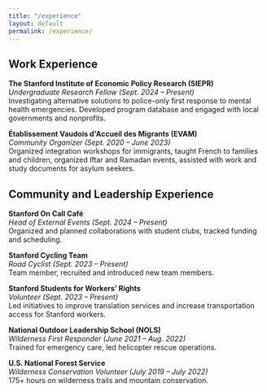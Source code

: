 ```yaml
---
title: "/experience"
layout: default
permalink: /experience/
---
```


## Work Experience

**The Stanford Institute of Economic Policy Research (SIEPR)**  
*Undergraduate Research Fellow* *(Sept. 2024 – Present)*  
Investigating alternative solutions to police-only first response to mental health emergencies. Developed program database and engaged with local governments and nonprofits.

**Établissement Vaudois d'Accueil des Migrants (EVAM)**  
*Community Organizer* *(Sept. 2020 – June 2023)*  
Organized integration workshops for immigrants, taught French to families and children, organized Iftar and Ramadan events, assisted with work and study documents for asylum seekers.

## Community and Leadership Experience

**Stanford On Call Café**  
*Head of External Events* *(Sept. 2024 – Present)*  
Organized and planned collaborations with student clubs, tracked funding and scheduling.

**Stanford Cycling Team**  
*Road Cyclist* *(Sept. 2023 – Present)*  
Team member, recruited and introduced new team members.

**Stanford Students for Workers’ Rights**  
*Volunteer* *(Sept. 2023 – Present)*  
Led initiatives to improve translation services and increase transportation access for Stanford workers.

**National Outdoor Leadership School (NOLS)**  
*Wilderness First Responder* *(June 2021 – Aug. 2022)*  
Trained for emergency care, led helicopter rescue operations.

**U.S. National Forest Service**  
*Wilderness Conservation Volunteer* *(July 2019 – July 2022)*  
175+ hours on wilderness trails and mountain conservation.
